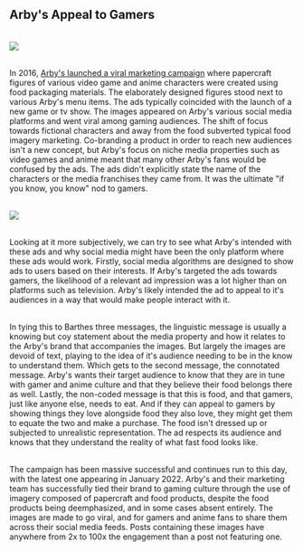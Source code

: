 <h2>Arby's Appeal to Gamers</h2>
<br>
<img src="https://mlpnk72yciwc.i.optimole.com/cqhiHLc.WqA8~2eefa/w:600/h:600/q:75/https://bleedingcool.com/wp-content/uploads/2017/03/Arbys4.jpg"><br><br>


In 2016, <a href="https://bleedingcool.com/games/arbys-tweets-gaming-actually-kinda-cool/">Arby's launched a viral marketing campaign</a> where papercraft figures of various video game and anime characters were created using food packaging materials. The elaborately designed figures stood next to various Arby's menu items. The ads typically coincided with the launch of a new game or tv show. The images appeared on Arby's various social media platforms and went viral among gaming audiences. The shift of focus towards fictional characters and away from the food subverted typical food imagery marketing. Co-branding a product in order to reach new audiences isn't a new concept, but Arby's focus on niche media properties such as video games and anime meant that many other Arby's fans would be confused by the ads. The ads didn't explicitly state the name of the characters or the media franchises they came from. It was the ultimate "if you know, you know" nod to gamers.<br>

<br><img src="https://mlpnk72yciwc.i.optimole.com/cqhiHLc.WqA8~2eefa/w:600/h:600/q:75/https://bleedingcool.com/wp-content/uploads/2017/03/Arbys3.jpg">
<br>

<br>
Looking at it more subjectively, we can try to see what Arby's intended with these ads and why social media might have been the only platform where these ads would work. Firstly, social media algorithms are designed to show ads to users based on their interests. If Arby's targeted the ads towards gamers, the likelihood of a relevant ad impression was a lot higher than on platforms such as television. Arby's likely intended the ad to appeal to it's audiences in a way that would make people interact with it.<br><br>

In tying this to Barthes three messages, the linguistic message is usually a knowing but coy statement about the media property and how it relates to the Arby's brand that accompanies the images. But largely the images are devoid of text, playing to the idea of it's audience needing to be in the know to understand them. Which gets to the second message, the connotated message. Arby's wants their target audience to know that they are in tune with gamer and anime culture and that they believe their food belongs there as well. Lastly, the non-coded message is that this is food, and that gamers, just like anyone else, needs to eat. And if they can appeal to gamers by showing things they love alongside food they also love, they might get them to equate the two and make a purchase. The food isn't dressed up or subjected to unrealistic representation. The ad respects its audience and knows that they understand the reality of what fast food looks like. <br><br>

The campaign has been massive successful and continues run to this day, with the latest one appearing in January 2022. Arby's and their marketing team has successfully tied their brand to gaming culture through the use of imagery composed of papercraft and food products, despite the food products being deemphasized, and in some cases absent entirely. The images are made to go viral, and for gamers and anime fans to share them across their social media feeds. Posts containing these images have anywhere from 2x to 100x the engagement than a post not featuring one.
